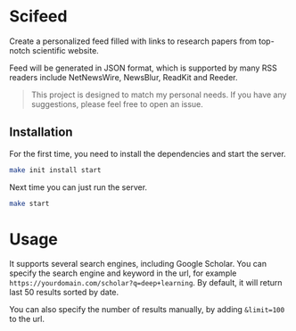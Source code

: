 # Scifeed
Create a personalized feed filled with links to research papers from top-notch scientific website.

Feed will be generated in JSON format, which is supported by many RSS readers include NetNewsWire, NewsBlur, ReadKit and Reeder.

> This project is designed to match my personal needs. If you have any suggestions, please feel free to open an issue.


## Installation

For the first time, you need to install the dependencies and start the server.

```bash
make init install start
```

Next time you can just run the server.

```bash
make start
```

# Usage

It supports several search engines, including Google Scholar. You can specify the search engine and keyword in the url, 
for example `https://yourdomain.com/scholar?q=deep+learning`. By default, it will return last 50 results sorted by date. 

You can also specify the number of results manually, by adding `&limit=100` to the url.




